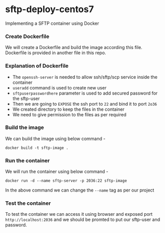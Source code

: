 # sftp-deploy-centos7
Implementing a SFTP container using Docker 

### Create Dockerfile 
We will create a Dockerfile and build the image according this file. 
Dockerfile is provided in another file in this repo.

### Explanation of Dockerfile
- The ```openssh-server``` is needed to allow ssh/sftp/scp service inside the container
- ``useradd`` command is used to create new user
- ``sftpuserpasswordhere`` parameter is used to add secured password for the sftp-user
- Then we are going to ``EXPOSE`` the ssh port to ``22`` and bind it to port ``2o36``
- We created directory to keep the files in the container
- We need to give permission to the files as per required

### Build the image
We can build the image using below command - 
```
docker build -t sftp-image .
```

### Run the container
We will run the container using below command - 
```
docker run -d --name sftp-server -p 2036:22 sftp-image
```
In the above command we can change the ``--name`` tag as per our project

### Test the container
To test the container we can access it using browser and exposed port ``http://localhost:2036`` and we should be promted to put our sftp-user and password.
